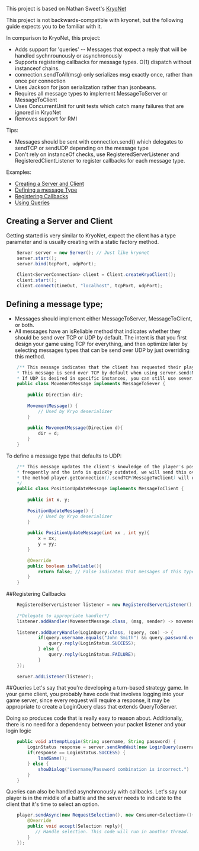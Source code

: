 This project is based on Nathan Sweet's [KryoNet](https://github.com/EsotericSoftware/kryonet)  

This project is not backwards-compatible with kryonet, but the following guide expects you to be familiar with it. 


In comparison to KryoNet, this project:  
- Adds support for 'queries' -- Messages that expect a reply that will be handled sychnrounously or asynchronously
- Supports registering callbacks for message types. O(1) dispatch without instanceof chains.
- connection.sendToAll(msg) only serializes msg exactly once, rather than once per connection
- Uses Jackson for json serialization rather than jsonbeans.
- Requires all message types to implement MessageToServer or MessageToClient
- Uses ConcurrentUnit for unit tests which catch many failures that are ignored in KryoNet
- Removes support for RMI


Tips:
- Messages should be sent with connection.send() which delegates to sendTCP or sendUDP depending on the message type
- Don't rely on instanceOf checks, use RegisteredServerListener and RegisteredClientListener to register callbacks for each message type.



Examples:

- [Creating a Server and Client](#creating-a-server-and-client)
- [Defining a message Type](#defining-a-message-type)
- [Registering Callbacks](#registering-callbacks)
- [Using Queries](#queries)





## Creating a Server and Client
Getting started is very similar to KryoNet, expect the client has a type parameter and is usually creating with
a static factory method.
```java
	Server server = new Server(); // Just like kryonet
	server.start();
	server.bind(tcpPort, udpPort);
	
	Client<ServerConnection> client = Client.createKryoClient();
	client.start();
	client.connect(timeOut, "localhost", tcpPort, udpPort);
```




## Defining a message type;
- Messages should implement either MessageToServer, MessageToClient, or both.
- All messages have an isReliable method that indicates whether they should be send over TCP or UDP by default. The intent is that you first design your game using TCP for everything, and then optimize later by selecting messages types that can be send over UDP by just overriding this method.

```java
	/** This message indicates that the client has requested their player to move once in a particular direction.
	* This message is send over TCP by default when using server.send(MessageToSever).
	* If UDP is desired in specific instances, you can still use sever.sendUDP(MessageToServer)*/
    public class MovementMessage implements MessageToSever {
    	
    	public Direction dir;
    	
    	MovementMessage() {
    		// Used by Kryo deserializer
    	}
    	
    	public MovementMessage(Direction d){
    		dir = d;
    	}
    }
```


To define a message type that defaults to UDP:

```java
	/** This message updates the client's knowledge of the player's position. Since this message is sent
	* frequently and the info is quickly outdated, we will send this over UDP by default.
	* the method player.getConnection().sendTCP(MessageToClient) will override this behavior though.
	*/
    public class PositionUpdateMessage implements MessageToClient {
    	
    	public int x, y;
    	
    	PositionUpdateMessage() {
    		// Used by Kryo deserializer
    	}
    	
    	public PositionUpdateMessage(int xx , int yy){
    		x = xx;
    		y = yy;
    	}
    	
    	@Override
    	public boolean isReliable(){
    		return false; // False indicates that messages of this type should be sent over UDP
    	}
    }
```


##Registering Callbacks
```java
	RegisteredServerListener listener = new RegisteredServerListener();
	
	/*Delegate to appropriate handler*/
	listener.addHandler(MovementMessage.class, (msg, sender) -> movementHandler.handle(msg, sender)); 
	
	listener.addQueryHandle(LoginQuery.class, (query, con) -> {
            if(query.username.equals("John Smith") && query.password.equals("1234")) {
            	query.reply(LoginStatus.SUCCESS);
            } else {
				query.reply(LoginStatus.FAILURE);            
            }
    });
    
    server.addListener(listener);
```



##Queries
Let's say that you're developing a turn-based strategy game.
In your game client, you probably have code that involves logging into your game server, since every request will require a response, it may be appropriate to create a LoginQuery class that extends QueryToServer<T>.

Doing so produces code that is really easy to reason about. Additionally, there is no need for a dependency between your packet listener and your login logic
```java
    public void attemptLogin(String username, String password) {
	    LoginStatus response = server.sendAndWait(new LoginQuery(username, password)); // This call blocks until server responds.
	    if(response == LoginStatus.SUCCESS) {
	    	loadGame();
	    } else {
	    	showDialog("Username/Password combination is incorrect.")
	    }
    }
```


Queries can also be handled asynchronously with callbacks. Let's say our player is in the middle of a battle and the server needs to indicate to the client that it's time to select an option. 
```java
    player.sendAsync(new RequestSelection(), new Consumer<Selection>(){
    	@Override
    	public void accept(Selection reply){
    	   // Handle selection. This code will run in another thread. 
    	}
    }); 
    
```



